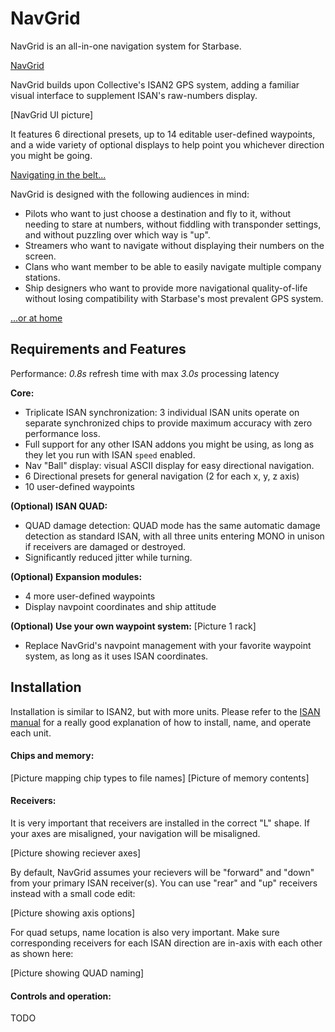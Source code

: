 # NavGrid

NavGrid is an all-in-one navigation system for Starbase.

[NavGrid](img/title.jpg)

NavGrid builds upon Collective's ISAN2 GPS system, adding a familiar visual
interface to supplement ISAN's raw-numbers display.

[NavGrid UI picture]

It features 6 directional presets, up to 14 editable user-defined waypoints,
and a wide variety of optional displays to help point you whichever direction
you might be going.

[Navigating in the belt...](img/demo_1.jpg)

NavGrid is designed with the following audiences in mind:
- Pilots who want to just choose a destination and fly to it, without needing
to stare at numbers, without fiddling with transponder settings, and without
puzzling over which way is "up".
- Streamers who want to navigate without displaying their numbers on the
screen.
- Clans who want member to be able to easily navigate multiple company stations.
- Ship designers who want to provide more navigational quality-of-life without
losing compatibility with Starbase's most prevalent GPS system.

[...or at home](img/demo_2.jpg)

## Requirements and Features

Performance: *0.8s* refresh time with max *3.0s* processing latency

**Core:**

- Triplicate ISAN synchronization: 3 individual ISAN units operate on separate
synchronized chips to provide maximum accuracy with zero performance loss.
- Full support for any other ISAN addons you might be using, as long as they
let you run with ISAN `speed` enabled.
- Nav "Ball" display: visual ASCII display for easy directional navigation.
- 6 Directional presets for general navigation (2 for each x, y, z axis)
- 10 user-defined waypoints

**(Optional) ISAN QUAD:**

+ QUAD damage detection: QUAD mode has the same automatic damage detection as
standard ISAN, with all three units entering MONO in unison if receivers are
damaged or destroyed.
+ Significantly reduced jitter while turning.

**(Optional) Expansion modules:**

+ 4 more user-defined waypoints
+ Display navpoint coordinates and ship attitude

**(Optional) Use your own waypoint system:**
[Picture 1 rack]
+ Replace NavGrid's navpoint management with your favorite waypoint system, as
long as it uses ISAN coordinates.

## Installation

Installation is similar to ISAN2, but with more units. Please refer to the [ISAN
manual](isan.to/doc) for a really good explanation of how to install, name, and
operate each unit.

#### Chips and memory:
[Picture mapping chip types to file names]
[Picture of memory contents]

#### Receivers:
It is very important that receivers are installed in the correct "L" shape. If
your axes are misaligned, your navigation will be misaligned.

[Picture showing reciever axes]

By default, NavGrid assumes your recievers will be "forward" and "down" from
your primary ISAN receiver(s). You can use "rear" and "up" receivers instead
with a small code edit:

[Picture showing axis options]

For quad setups, name location is also very important. Make sure corresponding
receivers for each ISAN direction are in-axis with each other as shown here:

[Picture showing QUAD naming]

#### Controls and operation:
TODO